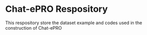 # Chat-ePRO Respository
This respository store the dataset example and codes used in the construction of Chat-ePRO